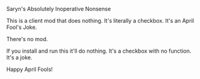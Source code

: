 Saryn's Absolutely Inoperative Nonsense

This is a client mod that does nothing. It's literally a checkbox. It's an April Fool's Joke.

There's no mod.

If you install and run this it'll do nothing. It's a checkbox with no function. It's a joke.

Happy April Fools!
